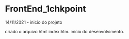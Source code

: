 # FrontEnd_1chkpoint
14/11/2021 - inicio do projeto

criado o arquivo html index.htm.
inicio do desenvolvimento.
